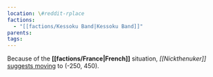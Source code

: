 ```yaml
---
location: \#reddit-rplace
factions:
  - "[[factions/Kessoku Band|Kessoku Band]]"
parents: 
tags: 
---
```

Because of the **[[factions/France|French]]** situation, *[[Nickthenuker]]* [suggests moving](https://discord.com/channels/1093664259273130084/1131230952119615600/1131576946678046730) to (-250, 450).
